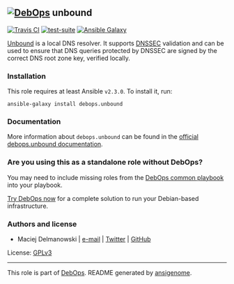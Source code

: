 ## [![DebOps](https://debops.org/images/debops-small.png)](https://debops.org) unbound

<!-- This file was generated by Ansigenome. Do not edit this file directly but
     instead have a look at the files in the ./meta/ directory. -->

[![Travis CI](https://img.shields.io/travis/debops/ansible-unbound.svg?style=flat)](https://travis-ci.org/debops/ansible-unbound)
[![test-suite](https://img.shields.io/badge/test--suite-ansible--unbound-blue.svg?style=flat)](https://github.com/debops/test-suite/tree/master/ansible-unbound/)
[![Ansible Galaxy](https://img.shields.io/badge/galaxy-debops.unbound-660198.svg?style=flat)](https://github.com/debops/ansible-unbound)


[Unbound](https://unbound.net/) is a local DNS resolver. It supports
[DNSSEC](https://en.wikipedia.org/wiki/DNSSEC) validation and can be used
to ensure that DNS queries protected by DNSSEC are signed by the correct
DNS root zone key, verified locally.

### Installation

This role requires at least Ansible `v2.3.0`. To install it, run:

```Shell
ansible-galaxy install debops.unbound
```

### Documentation

More information about `debops.unbound` can be found in the
[official debops.unbound documentation](https://docs.debops.org/en/latest/ansible/roles/ansible-unbound/docs/).



### Are you using this as a standalone role without DebOps?

You may need to include missing roles from the [DebOps common
playbook](https://github.com/debops/debops-playbooks/blob/master/playbooks/common.yml)
into your playbook.

[Try DebOps now](https://debops.org/) for a complete solution to run your Debian-based infrastructure.





### Authors and license

- Maciej Delmanowski | [e-mail](mailto:drybjed@gmail.com) | [Twitter](https://twitter.com/drybjed) | [GitHub](https://github.com/drybjed)

License: [GPLv3](https://tldrlegal.com/license/gnu-general-public-license-v3-%28gpl-3%29)

***

This role is part of [DebOps](https://debops.org/). README generated by [ansigenome](https://github.com/nickjj/ansigenome/).
